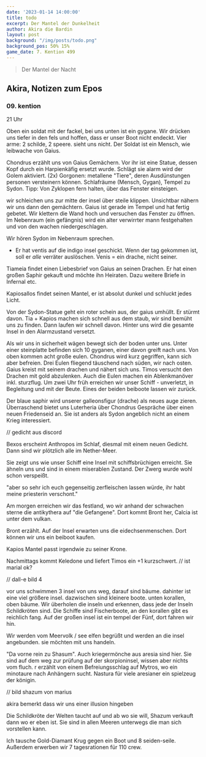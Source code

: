 ```yaml
---
date: '2023-01-14 14:00:00'
title: todo
excerpt: Der Mantel der Dunkelheit
author: Akira die Bardin
layout: post
background: "/img/posts/todo.png"
background_pos: 50% 15%
game_date: 7. Kention 499
---
```


<div class="rhyme">
  <blockquote>
    Der Mantel der Nacht
  </blockquote>
</div>

## Akira, Notizen zum Epos

### 09. kention

21 Uhr

Oben ein soldat mit der fackel, bei uns unten ist ein gygane. Wir drücken uns tiefer in den fels und hoffen, dass er unser Boot nicht endeckt.
Vier arme: 2 schilde, 2 speere. sieht uns nicht. Der Soldat ist ein Mensch, wie leibwache von Gaius.

Chondrus erzählt uns von Gaius Gemächern. Vor ihr ist eine Statue, dessen Kopf durch ein Harpienkäfig ersetzt wurde. Schlägt sie alarm wird der Golem aktiviert. (2x)
Gorgonen: metallene "Tiere", deren Ausdünstungen personen versteinern können. Schlafräume (Mensch, Gygan), Tempel zu Sydon.
Tipp: Von Zyklopen fern halten, über das Fenster einsteigen.

wir schleichen uns zur mitte der insel über steile klippen. Unsichtbar nähern wir uns dann den gemächtern.
Gaius ist gerade im Tempel und hat fertig gebetet. Wir klettern die Wand hoch und versuchen das Fenster zu öffnen.
Im Nebenraum (ein gefängnis) wird ein alter verwirrter mann festgehalten und von den wachen niedergeschlagen.

Wir hören Sydon im Nebenraum sprechen. 
* Er hat ventis auf die indigo insel geschickt. Wenn der tag gekommen ist, soll er *alle* verräter auslöschen. Venis = ein drache, nicht seiner.


Tiameia findet einen Liebesbrief von Gaius an seinen Drachen. Er hat einen großen Saphir gekauft und möchte ihn Heiraten. Dazu weitere Briefe in Infernal etc.

Kapiosallos findet seinen Mantel, er ist absolut dunkel und schluckt jedes Licht.

Von der Sydon-Statue geht ein roter schein aus, der gaius umhüllt. Er stürmt davon. Tia + Kapios machen sich schnell aus dem staub, wir sind bemüht uns zu finden. Dann laufen wir schnell davon. Hinter uns wird die gesamte Insel in den Alarmzustand versetzt.

Als wir uns in sicherheit wägen bewegt sich der boden unter uns. Unter einer steinplatte befinden sich 10 gyganen, einer davon greift nach uns. Von oben kommen acht große eulen. Chondrus wird kurz gegriffen, kann sich aber befreien. Drei Eulen fliegend täuschend nach süden, wir nach osten. Gaius kreist mit seinem drachen und nähert sich uns.
Timos versucht den Drachen mit gold abzulenken. Auch die Eulen machen ein Ablenkmanöver inkl. sturzflug. Um zwei Uhr früh erreichen wir unser Schiff - unverletzt, in Begleitung und mit der Beute. Eines der beiden beiboote lassen wir zurück.

Der blaue saphir wird unserer galleonsfigur (drache) als neues auge zieren.
Überraschend bietet uns Luterheria über Chondrus Gespräche über einen neuen Friedenseid an. Sie ist anders als Sydon angeblich nicht an einem Krieg interessiert.

// gedicht aus discord

Bexos erscheint Anthropos im Schlaf, diesmal mit einem neuen Gedicht. Dann sind wir plötzlich alle im Nether-Meer.

Sie zeigt uns wie unser Schiff eine Insel mit schiffsbrüchigen erreicht. Sie ähneln uns und sind in einem miserablen Zustand. Der Zwerg wurde wohl schon verspeißt.

"aber so sehr ich euch gegenseitig zerfleischen lassen würde, ihr habt meine priesterin verschont."

Am morgen erreichen wir das festland, wo wir anhand der schwachen sterne die antikythera auf "die Gefangene". Dort kommt Bront her, Calcia ist unter dem vulkan.

Bront erzählt. Auf der Insel erwarten uns die eidechsenmenschen. Dort können wir uns ein beiboot kaufen. 

Kapios Mantel passt irgendwie zu seiner Krone. 

Nachmittags kommt Keledone und liefert Timos ein +1 kurzschwert.
// ist marial ok?

// dall-e bild 4 

vor uns schwimmen  3 insel von uns weg, darauf sind bäume. dahinter ist eine viel größere insel. dazwischen sind kleinere boote. unten korallen, oben bäume.
Wir überholen die inseln und erkennen, dass jede der Inseln Schildkröten sind. Die Schiffe sind Fischerboote, an den korallen gibt es reichlich fang. Auf der großen insel ist ein tempel der Fünf, dort fahren wir hin.

Wir werden vom Meervolk / see elfen begrüßt und werden an die insel angebunden. sie möchten mit uns handeln.

"Da vorne rein zu Shasum". Auch kriegermönche aus aresia sind hier. Sie sind auf dem weg zur prüfung auf der skorpioninsel, wissen aber nichts vom fluch. r erzählt von einem Befreiungsschlag auf Mytros, wo ein minotaure nach Anhängern sucht.
Nastura für viele aresianer ein spielzeug der königin.

// bild shazum von marius

akira bemerkt dass wir uns einer illusion hingeben


Die Schildkröte der Welten taucht auf und ab wo sie will, Shazum verkauft dann wo er eben ist. Sie sind in allen Meeren unterwegs die man sich vorstellen kann.

Ich tausche Gold-Diamant Krug gegen ein Boot und 8 seiden-seile. Außerdem erwerben wir 7 tagesrationen für 110 crew. 






<!--
Die Amazonen sind mit der Halbinsel Aresia in Verbindung, der Minotaure Zakroth der Wahnsinnige will seine Volksgenossen in Mytros befreien.

Mithral Shortsword +1 bestellt, am 10. tagen fertig.

pythor und ein grüner drache hängen zusammen, haben wir in telamok gehört
-->
